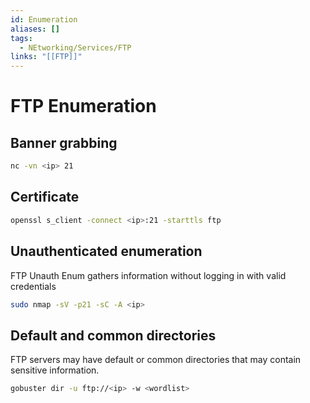 ```yaml
---
id: Enumeration
aliases: []
tags:
  - NEtworking/Services/FTP
links: "[[FTP]]"
---
```


# FTP Enumeration

## Banner grabbing

```sh
nc -vn <ip> 21
```

## Certificate

```sh
openssl s_client -connect <ip>:21 -starttls ftp
```

## Unauthenticated enumeration

FTP Unauth Enum gathers information without logging in with valid credentials

```sh
sudo nmap -sV -p21 -sC -A <ip>
```

## Default and common directories

FTP servers may have default or common directories that may contain sensitive
information.

```sh
gobuster dir -u ftp://<ip> -w <wordlist>
```
